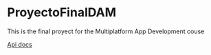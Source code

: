 # ProyectoFinalDAM
This is the final proyect for the Multiplatform App Development couse

[Api docs]([https://website-name.com](https://github.com/d03f/ProyectoFinalDAM/blob/51f98c3cbb8c79b17b2765da27efb68af2240162/docs/API_Documentation.md)) 
